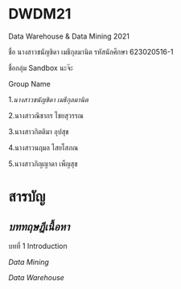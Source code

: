 # DWDM21
Data Warehouse &amp; Data Mining 2021

ชื่อ นางสาวชนัญชิดา เมธีกุลมานิต
รหัสนักศึกษา 623020516-1 

ชื่อกลุ่ม Sandbox นะจ๊ะ 

Group Name

1.*_*นางสาวชนัญชิดา เมธีกุลมานิต*_*

2.นางสาวณิชากร ไชยสุวรรณ

3.นางสาวกิตติมา อุปสุข

4.นางสาวนฤมล ไสยโสภณ

5.นางสาวภิญญาดา เพ็ญสุข

# สารบัญ
## *บททฤษฎีเนื้อหา*

บทที่ 1 Introduction

*_*Data Mining*_*

*_*Data Warehouse*_* 


